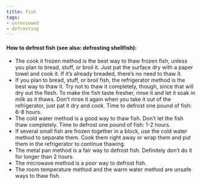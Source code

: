 ```yaml
---
title: fish
tags:
- unreviewed
- defrosting
---
```

#### How to defrost fish (see also:  defrosting shellfish):
- The cook it frozen method is the best way to thaw frozen fish, unless you plan to bread, stuff, or broil it.  Just pat the surface dry with a paper towel and cook it.  If it’s already breaded, there’s no need to thaw it.
- If you plan to bread, stuff, or broil fish, the refrigerator method is the best way to thaw it.  Try not to thaw it completely, though, since that will dry out the flesh.  To make the fish taste fresher, rinse it and let it soak in milk as it thaws.  Don’t rinse it again when you take it out of the refrigerator, just pat it dry and cook.  Time to defrost one pound of fish:  6-8 hours.
- The cold water method is a good way to thaw fish.  Don’t let the fish thaw completely.   Time to defrost one pound of fish:  1-2 hours.
- If several small fish are frozen together in a block, use the cold water method to separate them.  Cook them right away or wrap them and put them in the refrigerator to continue thawing. 
- The metal pan method is a fair way to defrost fish.  Definitely don’t do it for longer than 2 hours.
- The microwave method is a poor way to defrost fish. 
- The room temperature method and the warm water method are unsafe ways to thaw fish.
